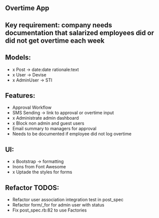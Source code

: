 ## Overtime App

## Key requirement: company needs documentation that salarized employees did or did not get overtime each week

## Models:
- x Post -> date:date rationale:text
- x User -> Devise
- x AdminUser -> STI

## Features:
- Approval Workflow
- SMS Sending -> link to approval or overtime input
- x Administrate admin dashboard
- x Block non admin and guest users
- Email summary to managers for approval
- Needs to be documented if employee did not log overtime

## UI:
- x Bootstrap -> formatting 
- Inons from Font Awesome
- x Uptade the styles for forms

## Refactor TODOS:
- Refactor user association integration test in post_spec
- Refactor form/_for for admin user with status
- Fix post_spec.rb:82 to use Factories